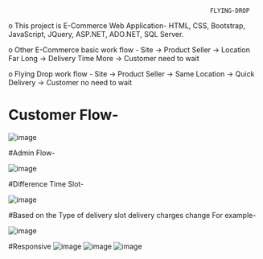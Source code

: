                                                             FLYING-DROP
                                                            
                                                            
o This project is E-Commerce Web Application- HTML, CSS, Bootstrap, JavaScript, JQuery, ASP.NET, ADO.NET, SQL Server.

o Other E-Commerce basic work flow -  Site -> Product Seller -> Location Far Long -> Delivery Time More -> Customer need to wait 

o Flying Drop work flow -  Site -> Product Seller -> Same Location -> Quick Delivery -> Customer no need to wait 


# Customer Flow-

![image](https://user-images.githubusercontent.com/67309430/184624589-e26702cd-02f7-4159-a99a-b00d802d8d17.png)


#Admin Flow-

![image](https://user-images.githubusercontent.com/67309430/184624638-16764fb7-68e1-49d9-8966-ba73cb46e014.png)


#Difference Time Slot-

![image](https://user-images.githubusercontent.com/67309430/184624696-7f71ff7a-571d-47e7-afae-11a23f6d4c03.png)


#Based on the Type of delivery slot delivery charges change For example-

![image](https://user-images.githubusercontent.com/67309430/184624872-2fb41215-ecf7-41e6-b4f6-671614a5bd08.png)



#Responsive
![image](https://user-images.githubusercontent.com/67309430/184624940-fdff2516-71e8-4acc-aeae-9813c7e40ea2.png)
![image](https://user-images.githubusercontent.com/67309430/184624969-81766019-9013-4631-b3a8-35b7a90dc0ed.png)
![image](https://user-images.githubusercontent.com/67309430/184624993-b8270edf-c787-4d83-9d87-5633e071cbe7.png)


